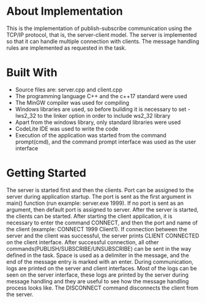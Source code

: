 # About Implementation
This is the implementation of publish-subscribe communication using the TCP/IP protocol, that is, the server-client model.
The server is implemented so that it can handle multiple connection with clients. The message handling rules are implemented as requested in the task.

# Built With
- Source files are: server.cpp and client.cpp
- The programming language C++ and the c++17 standard were used
- The MinGW compiler was used for compiling
- Windows libraries are used, so before building it is necessary to set -lws2_32 to the linker option in order to include ws2_32 library
- Apart from the windows library, only standard libraries were used
- CodeLite IDE was used to write the code
- Execution of the application was started from the command prompt(cmd), and the command prompt interface was used as the user interface

# Getting Started
The server is started first and then the clients. 
Port can be assigned to the server during application startup. The port is sent as the first argument in main() function (run example: server.exe 1999). If no port is sent as an argument, then default port is assigned to server. 
After the server is started, the clients can be started. After starting the client application, it is necessary to enter the command CONNECT, and then the port and name of the client (example: CONNECT 1999 Client1). 
If connection between the server and the client was successful, the server prints CLIENT CONNECTED on the client interface.
After successful connection, all other commands(PUBLISH/SUBSCRIBE/UNSUBSCRIBE) can be sent in the way defined in the task. Space is used as a delimiter in the message, and the end of the message entry is marked with an enter.
During communication, logs are printed on the server and client interfaces. Most of the logs can be seen on the server interface, these logs are printed by the server during message handling and they are useful to see how the message handling process looks like.
The DISCONNECT command disconnects the client from the server.
